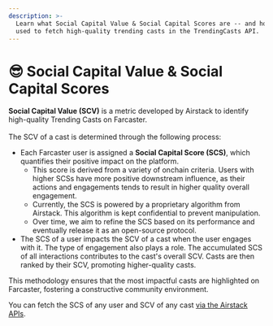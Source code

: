 ```yaml
---
description: >-
  Learn what Social Capital Value & Social Capital Scores are -- and how they're
  used to fetch high-quality trending casts in the TrendingCasts API.
---
```


# 😎 Social Capital Value & Social Capital Scores

**Social Capital Value (SCV)** is a metric developed by Airstack to identify high-quality Trending Casts on Farcaster. \
\
The SCV of a cast is determined through the following process:

* Each Farcaster user is assigned a **Social Capital Score (SCS)**, which quantifies their positive impact on the platform.&#x20;
  * This score is derived from a variety of onchain criteria. Users with higher SCSs have more positive downstream influence, as their actions and engagements tends to result in higher quality overall engagement.&#x20;
  * Currently, the SCS is powered by a proprietary algorithm from Airstack. This algorithm is kept confidential to prevent manipulation.
  * Over time, we aim to refine the SCS based on its performance and eventually release it as an open-source protocol.
* The SCS of a user impacts the SCV of a cast when the user engages with it. The type of  engagement also plays a role. The accumulated SCS of all interactions contributes to the cast's overall SCV. Casts are then ranked by their SCV, promoting higher-quality casts.

This methodology ensures that the most impactful casts are highlighted on Farcaster, fostering a constructive community environment.

You can fetch the SCS of any user and SCV of any cast [via the Airstack APIs](https://app.airstack.xyz).

